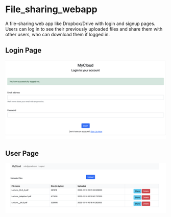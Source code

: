 
# File_sharing_webapp
A file-sharing web app like Dropbox/Drive with login and signup pages. Users can log in to see their previously uploaded files and share them with other users, who can download them if logged in.

## Login Page
![Login Page](https://github.com/ndvHareesh/FileSharingWebApp/blob/main/Screenshots/Login%20Page.png)

## User Page
![Login Page](https://github.com/ndvHareesh/FileSharingWebApp/blob/main/Screenshots/User%20Page.png)
